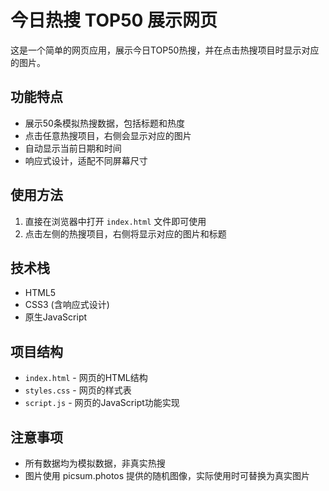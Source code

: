 # 今日热搜 TOP50 展示网页

这是一个简单的网页应用，展示今日TOP50热搜，并在点击热搜项目时显示对应的图片。

## 功能特点

- 展示50条模拟热搜数据，包括标题和热度
- 点击任意热搜项目，右侧会显示对应的图片
- 自动显示当前日期和时间
- 响应式设计，适配不同屏幕尺寸

## 使用方法

1. 直接在浏览器中打开 `index.html` 文件即可使用
2. 点击左侧的热搜项目，右侧将显示对应的图片和标题

## 技术栈

- HTML5
- CSS3 (含响应式设计)
- 原生JavaScript

## 项目结构

- `index.html` - 网页的HTML结构
- `styles.css` - 网页的样式表
- `script.js` - 网页的JavaScript功能实现

## 注意事项

- 所有数据均为模拟数据，非真实热搜
- 图片使用 picsum.photos 提供的随机图像，实际使用时可替换为真实图片 
